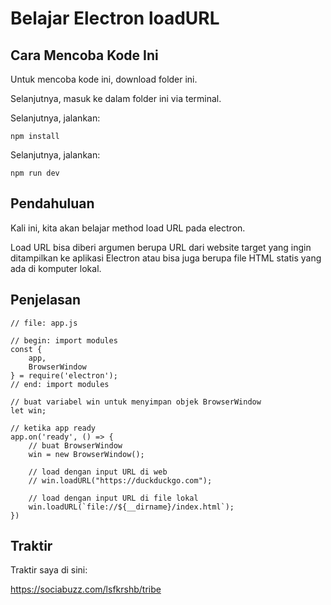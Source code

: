 # Belajar Electron loadURL

## Cara Mencoba Kode Ini

Untuk mencoba kode ini, download folder ini.

Selanjutnya, masuk ke dalam folder ini via terminal.

Selanjutnya, jalankan:

```
npm install
```

 Selanjutnya, jalankan:

```
npm run dev
```

## Pendahuluan

Kali ini, kita akan belajar method load URL pada electron.

Load URL bisa diberi argumen berupa URL dari website target yang ingin ditampilkan ke aplikasi Electron atau bisa juga berupa file HTML statis yang ada di komputer lokal.

## Penjelasan

```
// file: app.js

// begin: import modules
const {
    app,
    BrowserWindow
} = require('electron');
// end: import modules

// buat variabel win untuk menyimpan objek BrowserWindow
let win;

// ketika app ready
app.on('ready', () => {
	// buat BrowserWindow
    win = new BrowserWindow();
    
    // load dengan input URL di web
    // win.loadURL("https://duckduckgo.com");
    
    // load dengan input URL di file lokal
    win.loadURL(`file://${__dirname}/index.html`);
})
```

## Traktir

Traktir saya di sini:

https://sociabuzz.com/lsfkrshb/tribe

